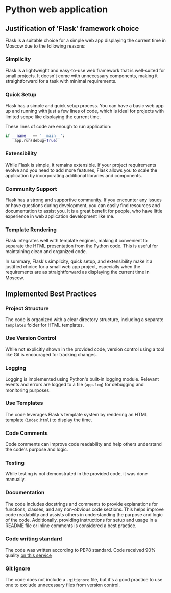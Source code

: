 # Python web application

## Justification of 'Flask' framework choice

Flask is a suitable choice for a simple web app displaying the current time in Moscow due to the following reasons:

### Simplicity
Flask is a lightweight and easy-to-use web framework that is well-suited for small projects. It doesn't come with unnecessary components, making it straightforward for a task with minimal requirements.

### Quick Setup
Flask has a simple and quick setup process. You can have a basic web app up and running with just a few lines of code, which is ideal for projects with limited scope like displaying the current time.

These lines of code are enough to run application:

```python
if __name__ == '__main__':
    app.run(debug=True)
```

### Extensibility
While Flask is simple, it remains extensible. If your project requirements evolve and you need to add more features, Flask allows you to scale the application by incorporating additional libraries and components.

### Community Support
Flask has a strong and supportive community. If you encounter any issues or have questions during development, you can easily find resources and documentation to assist you. It is a great benefit for people, who have little experience in web application development like me.

### Template Rendering
Flask integrates well with template engines, making it convenient to separate the HTML presentation from the Python code. This is useful for maintaining clean and organized code.

In summary, Flask's simplicity, quick setup, and extensibility make it a justified choice for a small web app project, especially when the requirements are as straightforward as displaying the current time in Moscow.

## Implemented Best Practices

### Project Structure

The code is organized with a clear directory structure, including a separate `templates` folder for HTML templates.

### Use Version Control
While not explicitly shown in the provided code, version control using a tool like Git is encouraged for tracking changes.

### Logging
Logging is implemented using Python's built-in logging module. Relevant events and errors are logged to a file (`app.log`) for debugging and monitoring purposes.

### Use Templates
The code leverages Flask's template system by rendering an HTML template (`index.html`) to display the time.

### Code Comments
Code comments can improve code readability and help others understand the code's purpose and logic.

### Testing
While testing is not demonstrated in the provided code, it was done manually.

### Documentation
The code includes docstrings and comments to provide explanations for functions, classes, and any non-obvious code sections. This helps improve code readability and assists others in understanding the purpose and logic of the code. Additionally, providing instructions for setup and usage in a README file or inline comments is considered a best practice.

### Code writing standard
The code was written according to PEP8 standard. Code received 90% quality [on this service](https://www.pythonchecker.com/) 

### Git Ignore
The code does not include a `.gitignore` file, but it's a good practice to use one to exclude unnecessary files from version control.

